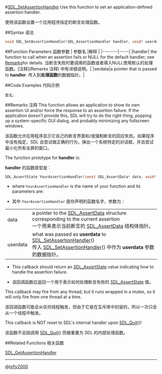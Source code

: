#[SDL_SetAssertionHandler](https://wiki.libsdl.org/SDL_SetAssertionHandler)
Use this function to set an application-defined assertion handler.

使用该函数设置一个应用程序指定的断言处理函数。

##Syntax 语法
```C
void SDL_SetAssertionHandler(SDL_AssertionHandler handler, void* userdata)
```

##Function Parameters 函数参数
| 参数名 |解释 |
|--------|-----|
|handler| the function to call when an assertion fails or NULL for the default handler; see [Remarks]( )for details. 当断言失败时要调用的函数或者填入NULL使用默认的处理函数。[注释](Remarks 注释) 中有详细说明。|
|serdata|a pointer that is passed to **handler**. 传入到**处理函数**的数据指针。|

##Code Examples 代码示例
```
暂无。
```

##Remarks 注释
This function allows an application to show its own assertion UI and/or force the response to an assertion failure. If the application doesn't provide this, SDL will try to do the right thing, popping up a system-specific GUI dialog, and probably minimizing any fullscreen windows.

该函数允许应用程序显示它自己的断言界面和/或强制断言的回应失败。如果程序中没有指定，SDL 会尝试做正确的行为，弹出一个系统特定的对话框，并且尝试最小化所有全屏的窗口。

The function prototype for **handler** is:

**handler** 的函数原型是：
```C
SDL_AssertState YourAssertionHandler(const SDL_AssertData* data, void* userdata)
```

* where `YourAssertionHandler` is the name of your function and its parameters are:

* 其中 `YourAssertionHandler` 是你声明的函数名字，参数为：
<table>
<tr><td>data</td><td>a pointer to the <a href="../Structures/SDL_AssertData">SDL_AssertData</a> structure corresponding to the current assertion<br/>
一个用来表示当前断言的 <a href="../Structures/SDL_AssertData">SDL_AssertData</a> 结构体指针。</td></tr>
<tr><td>userdata</td><td>what was passed as <b>userdata</b> to <a href="SDL_SetAssertionHandler.md">SDL_SetAssertionHandler</a>()<br/>
传入 <a href="SDL_SetAssertionHandler.md">SDL_SetAssertionHandler</a>() 中作为 <b>userdata</b> 参数的数据指针。</td></tr>
</table>

* This callback should return an [SDL_AssertState](../Enumerations/SDL_AssertState.md) value indicating how to handle the assertion failure.

* 该回调函数应返回一个用于表示如何处理断言失败的 [SDL_AssertState](../Enumerations/SDL_AssertState.md) 值。

This callback may fire from any thread, but it runs wrapped in a mutex, so it will only fire from one thread at a time.

该回调函数可能会从任何线程触发，但由于它是在互斥体中封装的，所以一次只会从一个线程中触发。

This callback is NOT reset to SDL's internal handler upon [SDL_Quit](SDL_Quit.md)()!

该函数不会因调用 [SDL_Quit](SDL_Quit.md)() 而被重置为 SDL 的内部处理函数。

##Related Functions 相关函数

[SDL_GetAssertionHandler](SDL_GetAssertionHandler.md)

---
@[lxfly2000](https://github.com/lxfly2000)

